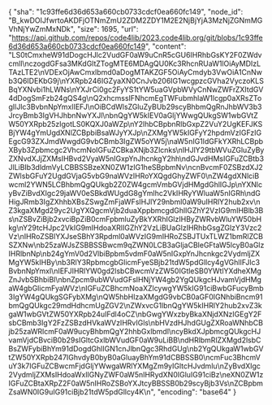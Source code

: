 {
  "sha": "1c93ffe6d36d653a660cb0733cdcf0ea660fc149",
  "node_id": "B_kwDOIJfwrtoAKDFjOTNmZmU2ZDM2ZDY1M2E2NjBjYjA3MzNjZGNmMGVhNjYwZmMxNDk",
  "size": 1695,
  "url": "https://api.github.com/repos/code4lib/2023.code4lib.org/git/blobs/1c93ffe6d36d653a660cb0733cdcf0ea660fc149",
  "content": "LS0tCmxheW91dDogcHJlc2VudGF0aW9uCnR5cGU6IHRhbGsKY2F0ZWdvcmll\nczogdGFsa3MKdGltZTogMTE6MDAgQU0Kc3RhcnRUaW1lOiAyMDIzLTAzLTE2\nVDExOjAwCmxlbmd0aDogMTAKZGF5OiAyCmdyb3VwOiA1CnNwb3Q6IDEKbG9j\nYXRpb246IGZyaXN0CnJvb206IG1wcgpzcGVha2VyczoKLSBqYXNvbi1hLWNs\nYXJrCi0gc2FyYS1tYW5uaGVpbWVyCnNwZWFrZXItdGV4dDogSmFzb24gQS4g\nQ2xhcmssIFNhcmEgTWFubmhlaW1lcgp0aXRsZTogIlJlc3BvbnNpYmxlIEFJ\nOiBCdWlsZGluZyBUb29scyBhbmQgRnJhbWV3b3JrcyBmb3IgVHJhbnNwYXJl\nbnQgYW5kIEV0aGljYWwgQUkgSW1wbGVtZW50YXRpb25zIgotLS0KQXJ0aWZp\nY2lhbCBpbnRlbGxpZ2VuY2UgKEFJKSBjYW4gYmUgdXNlZCBpbiBsaWJyYXJp\nZXMgYW5kIGFyY2hpdmVzIGFzIGEgcG93ZXJmdWwgdG9vbCBmb3IgZW5oYW5j\naW5nIG1ldGFkYXRhLCBpbXByb3Zpbmcgc2VhcmNoIGFuZCBkaXNjb3Zlcnks\nIHJlY29tbWVuZGluZyByZXNvdXJjZXMsIHBvd2VyaW5nIGxpYnJhcnkgY2hh\ndGJvdHMsIGFuZCBtb3JlLiBIb3dldmVyLCBBSSBzeXN0ZW1zIG1heSBpbmNv\ncnBvcmF0ZSBzdXJ2ZWlsbGFuY2UgdGVjaG5vbG9naWVzIHRoYXQgdGhyZWF0\nZW4gdXNlciBwcml2YWN5LCBhbmQgQUkgb2Z0ZW4gcmVmbGVjdHMgdGhlIGJp\nYXNlcyBvZiBvdXIgc29jaWV0eSBkdWUgdG8gYmlhc2VkIHRyYWluaW5nIGRh\ndGHigJRmb3IgZXhhbXBsZSwgZmFjaWFsIHJlY29nbml0aW9uIHRlY2hub2xv\nZ3kgaXMgd29yc2UgYXQgcmVjb2duaXppbmcgdGhlIGZhY2VzIG9mIHBlb3Bs\nZSBvZiBjb2xvciBpZiB0cmFpbmluZyBkYXRhIGlzIHByZWRvbWluYW50bHkg\nY29tcHJpc2VkIG9mIHdoaXRlIGZhY2VzLiBUaGlzIHRhbGsgZGlzY3Vzc2Vz\nIHRoZSBlYXJseSBhY3Rpdml0aWVzIG9mIHRoZSBJTUxTLWZ1bmRlZCBSZXNw\nb25zaWJsZSBBSSBwcm9qZWN0LCB3aGljaCBleGFtaW5lcyB0aGlzIHRlbnNp\nb24gYmV0d2VlbiBpbm5vdmF0aW5nIGxpYnJhcnkgc2VydmljZXMgYW5kIHBy\nb3RlY3RpbmcgbGlicmFyeSBjb21tdW5pdGllcy4gVGhlIFJlc3BvbnNpYmxl\nIEFJIHRlYW0gd2lsbCBwcmVzZW50IGtleSB0YWtlYXdheXMgZnJvbSBhbiBl\nbnZpcm9ubWVudGFsIHNjYW4gb2YgQUkgcHJvamVjdHMgaW4gbGlicmFyaWVz\nIGFuZCBhcmNoaXZlcywgYW5kIG91ciBwbGFucyBmb3IgYW4gQUkgSGFybXMg\nQW5hbHlzaXMgdG9vbCB0aGF0IGNhbiBncm91bmQgQUkgc29mdHdhcmUgZGV2\nZWxvcG1lbnQgYW5kIHRlY2hub2xvZ3kgaW1wbGVtZW50YXRpb24uIFdl4oCZ\nbGwgYWxzbyBkaXNjdXNzIGEgY2FsbCBmb3IgY2FzZSBzdHVkaWVzIHRvIGls\nbHVzdHJhdGUgZXRoaWNhbCBjb25zaWRlcmF0aW9ucyBhbmQgY2hhbGxlbmdl\ncyBkdXJpbmcgQUkgcHJvamVjdCBvciB0b29sIGltcGxlbWVudGF0aW9uLiBB\ndHRlbmRlZXMgd2lsbCBsZWFybiBhYm91dDogdGhlIGN1cnJlbnQgc3RhdGUg\nb2YgQUkgaW1wbGVtZW50YXRpb247IGhvdyB0byB0aGluayBhYm91dCBBSSB0\ncmFuc3BhcmVuY3k7IGFuZCBwcmFjdGljYWwgaWRlYXMgZm9yIGltcHJvdmlu\nZyBvdXIgc2VydmljZXMsIHdoaWxlIGNyZWF0aW5nIHRydXN0IGluIG91ciBz\neXN0ZW1zIGFuZCBtaXRpZ2F0aW5nIHRoZSBoYXJtcyBBSSB0b29scyBjb3Vs\nZCBpbmZsaWN0IG9uIG91ciBjb21tdW5pdGllcy4K\n",
  "encoding": "base64"
}
